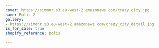 ```yaml
---
cover: https://simonr.s3.eu-west-2.amazonaws.com/crazy_city.jpg
name: Polis 2
gallery:
- https://simonr.s3.eu-west-2.amazonaws.com/crazy_city_detail.jpg
is_for_sale: true
shopify_referance: polis

---
```

